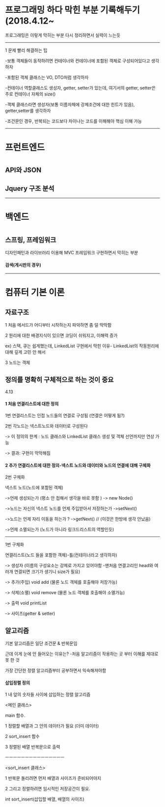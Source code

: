 # 프로그래밍 하다 막힌 부분 기록해두기 (2018.4.12~


프로그래밍은 이렇게 막히는 부분 다시 정리하면서 실력이 느는듯



*****

1 문제 빨리 해결하는 팁

-보통 객체들이 동작하려면 컨테이너와 컨테이너에 포함된 객체로 구성되어있다고 생각하자

-포함된 객체 클래스는 VO, DTO처럼 생각하자

-컨테이너 역할클래스도 생성자, getter, setter가 있는데, 여기서의 getter, setter은 주로 컨테이너 자체의 size()

-객체 클래스라면 생성자(보통 이름자체에 강제조건에 대한 힌트가 있음), getter,setter를 생각하자

-조건문인 경우, 반복되는 코드보다 차이나는 코드를 이해해야 핵심 이해 가능


<hr>

<h1> 프런트엔드 <h1>

<h2> API와 JSON </h2>

<h2> Jquery 구조 분석 </h2>


<hr>

<h1> 백엔드 <h1>

<h2> 스프링, 프레임워크 </h2>

디자인패턴과 라이브러리 이용해 MVC 프레임워크 구현하면서 막히는 부분 


<h4> 검색(게시판의 경우)</h4>





<hr>

<h1>컴퓨터 기본 이론 </h1>

<h2>자료구조</h2>

1 처음 메서드가 어디부터 시작하는지 파악하면 좀 덜 막막함

2 원리에 대한 배경지식이 있으면 코딩이 쉬워지고, 이해력 증가

ex) 스택, 큐는 쉽게했는데, LinkedList 구현에서 막힌 이유- LinkedList의 작동원리에 대해 깊게 고민 안 해서

3 노드는 객체 


<h2>정의를 명확히 구체적으로 하는 것이 중요</h2>

4.13 

<h4>1 처음 연결리스트에 대한 정의</h4>

1번 연결리스트는 인접 노드들의 연결로 구성됨 (연결은 어떻게 됨?)

2번 각노드는 넥스트노드와 데이터로 구성된다

-> 이 정의의 한계 : 노드 클래스와 LinkedList 클래스 생성 및 객체 선언까지만 연상 가능

-> 결과: 구현이 막막해짐



<h4>2 추가 연결리스트에 대한 정의-넥스트 노드와 데이터와 노드의 연결에 대해 구체화</h4>

2번 구체화

넥스트 노드(노드에 포함된 객체)

->언제 생성되는가 (평소 안 접해서 생각을 바로 못함 ) -> new Node()

->노드는 자신의 넥스트 노드를 언제 주입받아서 저장하는가 ->setNext()

->노드는 언제 자리 이동을 하는가 ? ->getNext() // (이것은 한방에 생각 안났음)

->언제 소멸되는가 (노드가 아니라 링크드리스트의 역할인듯)

<hr>

1번 구체화

연결리스트(노드 들을 포함한 객체)-틀(컨테이너라고 생각하자)

-> 생성자 (이름의 구성요소는 강제로 가지고 있어야함 -맨처음 연결고리인 head와 여러개 연결되면 크기가 생기니 size가 필요)

-> 추가(주입) void add (물론 노드 객체를 호출해야 저장가능)

-> 삭제(소멸) void remove (물론 노드 객체를 호출해야 소멸가능)

-> 출력 void printList

-> 사이즈(getter & setter)

<h2> 알고리즘 </h2>

기본 알고리즘은 일단 조건문 & 반복문임

근데 이게 눈에 안 들어오는 이유는? -처음 알고리즘이 작용하는 곳 부터 이해를 제대로 못 한 것

가장 간단한 정렬 알고리즘부터 공부하면서 익숙해져야함


<h4> 삽입정렬 정의</h4>

1 내 앞의 숫자들 사이에 삽입하는 정렬 알고리즘


<메인 클래스>

main 함수.

1 정렬할 배열과 그 안의 데이터가 필요 (더미 데이터)

2 sort_insert 함수

3 정렬된 배열 반복문으로 출력

ㅡㅡㅡㅡㅡㅡㅡㅡㅡㅡㅡㅡㅡㅡㅡ

<sort_insert 클래스>

1 반복문 돌리려면 먼저 배열과 사이즈가 준비되어야지

2 그리고 정렬하려면 임시적인 저장공간이 필요.

int sort_insert(삽입할 배열, 배열의 사이즈)

